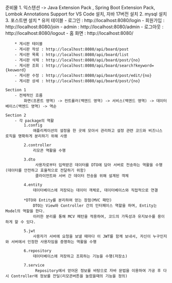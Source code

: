 준비물 
    1. 익스텐션 -> Java Extension Pack , Spring Boot Extension Pack, Lombok Annotations Support for VS Code 설치, 자바 17버전 설치
    2. mysql 설치
    3. 포스트맨 설치 
        * 유저 테이블
        - 로그인 : http://localhost:8080/login
        - 회원가입 : http://localhost:8080/join
        - admin : http://localhost:8080/admin
        - 로그아웃 : http://localhost:8080/logout
        - 홈 화면 : http://localhost:8080/

        * 게시판 테이블
        - 게시판 작성 : http://localhost:8080/api/board/post
        - 게시판 목록 : http://localhost:8080/api/board/list
        - 게시판 삭제 : http://localhost:8080/api/board/post/{no}
        - 게시판 조회 : http://localhost:8080/api/board/search?keyword={keuword}
        - 게시판 수정 : http://localhost:8080/api/board/post/edit/{no}
        - 게시판 상세 : http://localhost:8080/api/board/post/{no}

```
Section 1
    - 전체적인 흐름
        화면(프론트 영역) -> 컨트롤러(백엔드 영역) -> 서비스(백엔드 영역) -> 데이터베이스(백엔드 영역) -> 역순

Section 2
    - 각 package의 역활
        1.config
            애플리케이션의 설정을 한 곳에 모아서 관리하고 설정 관련 코드와 비즈니스 로직을 명확하게 분리하기 위해 사용

        2.controller
            리모콘 역활을 수행

        3.dto
             사용자로부터 입력받은 데이터를 DTO에 담아 서버로 전송하는 역활을 수행(데이터를 안전하고 효율적으로 전달하기 위함)
             클라이언트와 서버 간 데이터 전송을 위해 설계된 객체

        4.entity
            데이터베이스에 저장되는 데이터 객체로, 데이터베이스와 직접적으로 연결
            
        *DTO와 Entity를 분리하여 얻는 장점(MVC 패턴)
            DTO는 View와 Controller 간의 인터페이스 역할을 하며, Entity는 Model의 역할을 한다.
            이러한 분리를 통해 MCV 패턴을 적용하여, 코드의 가독성과 유지보수를 용이하게 할 수 있다.

        5.jwt
            사용자가 서버에 요청을 보낼 때마다 이 JWT를 함께 보내서, 자신이 누구인지와 서버에서 인정한 사용자임을 증명하는 역활을 수행

        6.repository
            데이터베이스에 저장하고 조회하는 기능을 수행(저장소)

        7.service
             Repository에서 얻어온 정보를 바탕으로 자바 문법을 이용하여 가공 후 다시 Controller에 정보를 잔딜(리모콘버튼을 눌렀을때의 기능을 정의)
```